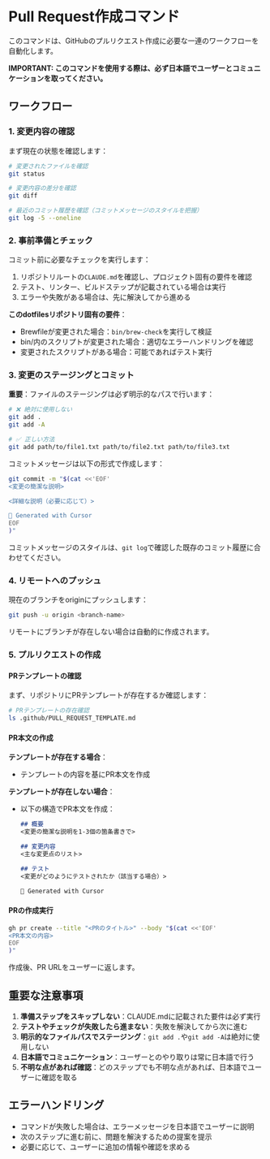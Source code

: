# Pull Request作成コマンド

このコマンドは、GitHubのプルリクエスト作成に必要な一連のワークフローを自動化します。

**IMPORTANT: このコマンドを使用する際は、必ず日本語でユーザーとコミュニケーションを取ってください。**

## ワークフロー

### 1. 変更内容の確認

まず現在の状態を確認します：

```bash
# 変更されたファイルを確認
git status

# 変更内容の差分を確認
git diff

# 最近のコミット履歴を確認（コミットメッセージのスタイルを把握）
git log -5 --oneline
```

### 2. 事前準備とチェック

コミット前に必要なチェックを実行します：

1. リポジトリルートの`CLAUDE.md`を確認し、プロジェクト固有の要件を確認
2. テスト、リンター、ビルドステップが記載されている場合は実行
3. エラーや失敗がある場合は、先に解決してから進める

**このdotfilesリポジトリ固有の要件**：
- Brewfileが変更された場合：`bin/brew-check`を実行して検証
- bin/内のスクリプトが変更された場合：適切なエラーハンドリングを確認
- 変更されたスクリプトがある場合：可能であればテスト実行

### 3. 変更のステージングとコミット

**重要**：ファイルのステージングは必ず明示的なパスで行います：

```bash
# ❌ 絶対に使用しない
git add .
git add -A

# ✅ 正しい方法
git add path/to/file1.txt path/to/file2.txt path/to/file3.txt
```

コミットメッセージは以下の形式で作成します：

```bash
git commit -m "$(cat <<'EOF'
<変更の簡潔な説明>

<詳細な説明（必要に応じて）>

🤖 Generated with Cursor
EOF
)"
```

コミットメッセージのスタイルは、`git log`で確認した既存のコミット履歴に合わせてください。

### 4. リモートへのプッシュ

現在のブランチをoriginにプッシュします：

```bash
git push -u origin <branch-name>
```

リモートにブランチが存在しない場合は自動的に作成されます。

### 5. プルリクエストの作成

#### PRテンプレートの確認

まず、リポジトリにPRテンプレートが存在するか確認します：

```bash
# PRテンプレートの存在確認
ls .github/PULL_REQUEST_TEMPLATE.md
```

#### PR本文の作成

**テンプレートが存在する場合**：
- テンプレートの内容を基にPR本文を作成

**テンプレートが存在しない場合**：
- 以下の構造でPR本文を作成：
  ```markdown
  ## 概要
  <変更の簡潔な説明を1-3個の箇条書きで>

  ## 変更内容
  <主な変更点のリスト>

  ## テスト
  <変更がどのようにテストされたか（該当する場合）>

  🤖 Generated with Cursor
  ```

#### PRの作成実行

```bash
gh pr create --title "<PRのタイトル>" --body "$(cat <<'EOF'
<PR本文の内容>
EOF
)"
```

作成後、PR URLをユーザーに返します。

## 重要な注意事項

1. **準備ステップをスキップしない**：CLAUDE.mdに記載された要件は必ず実行
2. **テストやチェックが失敗したら進まない**：失敗を解決してから次に進む
3. **明示的なファイルパスでステージング**：`git add .`や`git add -A`は絶対に使用しない
4. **日本語でコミュニケーション**：ユーザーとのやり取りは常に日本語で行う
5. **不明な点があれば確認**：どのステップでも不明な点があれば、日本語でユーザーに確認を取る

## エラーハンドリング

- コマンドが失敗した場合は、エラーメッセージを日本語でユーザーに説明
- 次のステップに進む前に、問題を解決するための提案を提示
- 必要に応じて、ユーザーに追加の情報や確認を求める

